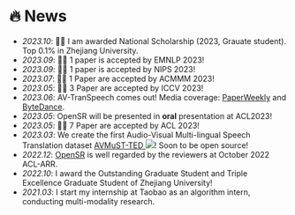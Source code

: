# 🔥 News
- *2023.10*: 🎉🎉 I am awarded National Scholarship (2023, Grauate student). Top 0.1% in Zhejiang University.
- *2023.09*: 🎉🎉 1 paper is accepted by EMNLP 2023!
- *2023.09*: 🎉🎉 1 paper is accepted by NIPS 2023!
- *2023.07*: 🎉🎉 1 Paper are accepted by ACMMM 2023!
- *2023.05*: 🎉🎉 3 Paper are accepted by ICCV 2023!
- *2023.06*: AV-TranSpeech comes out! Media coverage: [PaperWeekly](https://mp.weixin.qq.com/s/2KD8CYToz-mLZStwCXcSnA) and [ByteDance](https://mp.weixin.qq.com/s/SMUWbGqtyYRK6I_VW18hjA).
- *2023.05*: OpenSR will be presented in **oral** presentation at ACL2023!
- *2023.05*: 🎉🎉 7 Paper are accepted by ACL 2023!
- *2023.03*: We create the first Audio-Visual Multi-lingual Speech Translation dataset [AVMuST-TED ![](https://img.shields.io/github/stars/Exgc/AVMuST-TED?style=social)](https://github.com/Exgc/AVMuST-TED)! Soon to be open source!
- *2022.12*: [OpenSR](https://github.com/Exgc/OpenSR) is well regarded by the reviewers at October 2022 ACL-ARR.
- *2022.10*: I award the Outstanding Graduate Student and Triple Excellence Graduate Student of Zhejiang University!
- *2021.03*: I start my internship at Taobao as an algorithm intern, conducting multi-modality research.
